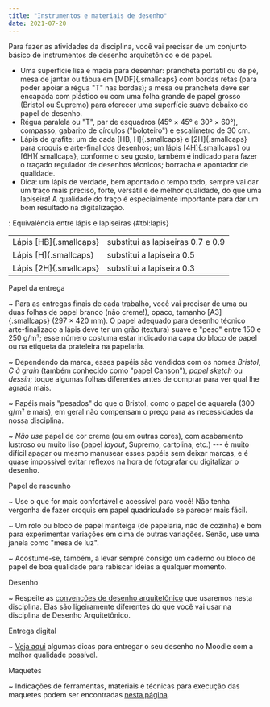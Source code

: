 ```yaml
---
title: "Instrumentos e materiais de desenho"
date: 2021-07-20
---
```


Para fazer as atividades da disciplina, você vai precisar de um conjunto
básico de instrumentos de desenho arquitetônico e de papel.

- Uma superfície lisa e macia para desenhar: prancheta portátil ou de
  pé, mesa de jantar ou tábua em [MDF]{.smallcaps} com bordas retas
  (para poder apoiar a régua "T" nas bordas); a mesa ou prancheta deve
  ser encapada com plástico ou com uma folha grande de papel grosso
  (Bristol ou Supremo) para oferecer uma superfície suave debaixo do
  papel de desenho.
- Régua paralela ou "T", par de esquadros (45° × 45° e 30° × 60°),
  compasso, gabarito de círculos ("boloteiro") e escalímetro de 30 cm.
- Lápis de grafite: um de cada [HB, H]{.smallcaps} e [2H]{.smallcaps}
  para croquis e arte-final dos desenhos; um lápis [4H]{.smallcaps} ou
  [6H]{.smallcaps}, conforme o seu gosto, também é indicado para fazer o
  traçado regulador de desenhos técnicos; borracha e apontador de
  qualidade.
- Dica: um lápis de verdade, bem apontado o tempo todo, sempre vai dar
  um traço mais preciso, forte, versátil e de melhor qualidade, do que
  uma lapiseira! A qualidade do traço é especialmente importante para
  dar um bom resultado na digitalização.

: Equivalência entre lápis e lapiseiras {#tbl:lapis}

|                        |                                   |
|------------------------|-----------------------------------|
| Lápis [HB]{.smallcaps} | substitui as lapiseiras 0.7 e 0.9 |
| Lápis [H]{.smallcaps}  | substitui a lapiseira 0.5         |
| Lápis [2H]{.smallcaps} | substitui a lapiseira 0.3         |

Papel da entrega

~ Para as entregas finais de cada trabalho, você vai precisar de uma ou
  duas folhas de papel branco (não creme!), opaco, tamanho
  [A3]{.smallcaps} (297 × 420 mm). O papel adequado para desenho técnico
  arte-finalizado a lápis deve ter um grão (textura) suave e "peso"
  entre 150 e 250 g/m²; esse número costuma estar indicado na capa do
  bloco de papel ou na etiqueta da prateleira na papelaria.

~ Dependendo da marca, esses papéis são vendidos com os nomes *Bristol*,
  *C à grain* (também conhecido como "papel Canson"), *papel sketch* ou
  *dessin*; toque algumas folhas diferentes antes de comprar para ver
  qual lhe agrada mais.

~ Papéis mais "pesados" do que o Bristol, como o papel de aquarela (300
  g/m² e mais), em geral não compensam o preço para as necessidades da
  nossa disciplina.

~ *Não use* papel de cor creme (ou em outras cores), com acabamento
  lustroso ou muito liso (papel *layout*, Supremo, cartolina, etc.) ---
  é muito difícil apagar ou mesmo manusear esses papéis sem deixar
  marcas, e é quase impossível evitar reflexos na hora de fotografar ou
  digitalizar o desenho.

Papel de rascunho

~ Use o que for mais confortável e acessível para você! Não tenha
  vergonha de fazer croquis em papel quadriculado se parecer mais fácil.

~ Um rolo ou bloco de papel manteiga (de papelaria, não de cozinha) é
  bom para experimentar variações em cima de outras variações. Senão,
  use uma janela como "mesa de luz".

~ Acostume-se, também, a levar sempre consigo um caderno ou bloco de
  papel de boa qualidade para rabiscar ideias a qualquer momento.

Desenho

~ Respeite as [convenções de desenho arquitetônico](desenho.md) que
  usaremos nesta disciplina. Elas são ligeiramente diferentes do que
  você vai usar na disciplina de Desenho Arquitetônico.

Entrega digital

~ [Veja aqui](digitalizar.md) algumas dicas para entregar o seu
  desenho no Moodle com a melhor qualidade possível.

Maquetes

~ Indicações de ferramentas, materiais e técnicas para execução das
  maquetes podem ser encontradas [nesta página](maquete.md).

